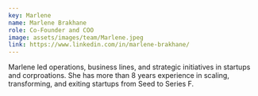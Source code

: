 ```yaml
---
key: Marlene
name: Marlene Brakhane
role: Co-Founder and COO
image: assets/images/team/Marlene.jpeg
link: https://www.linkedin.com/in/marlene-brakhane/
---
```


Marlene led operations, business lines, and strategic initiatives in startups and corproations. She has more than 8 years experience in scaling, transforming, and exiting startups from Seed to Series F.
